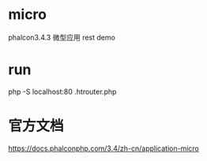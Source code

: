 # micro
phalcon3.4.3 微型应用 rest demo

# run
php -S localhost:80 .htrouter.php

# 官方文档
https://docs.phalconphp.com/3.4/zh-cn/application-micro
